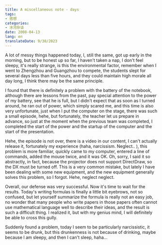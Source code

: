 ```yaml
---
title: A miscellaneous note - days
tags:
- 感想
categories:
- 冰河杂谈
date: 2008-04-13
lang: en
translateDate: 9/30/2023
---
```


A lot of messy things happened today, I, still the same, got up early in the morning, but to be honest up so far, I haven't taken a nap, I don't feel sleepy, it's really strange, is this the environmental factor, remember when I went to Zhengzhou and Guangzhou to compete, the students slept for several days less than five hours, and they could maintain high morale all day long, I think there may be the same principle.

I found that there is definitely a problem with the battery of the notebook, although there are lessons from the past, pay special attention to the power of my battery, see that he is full, but I didn't expect that as soon as I turned around, he ran out of power, which simply scared me, and this time is also very unfortunate, just when I put the computer on the stage, there was such a small episode, hehe, but fortunately, the teacher let us prepare in advance, so just at the moment when the previous team was completed, I completed the start of the power and the startup of the computer and the start of the presentation.

Hehe, the episode is not over, there is a video in our content, I can't actually release it, fortunately my experience (haha, narcissism. Neglect.. ), this problem is more familiar, quickly came to my computer, entered a line of commands, added the mouse twice, and it was OK. Oh, sorry, I said it so abstractly, in fact, because the projector does not support DirectDraw, so the DX must be turned off. This is a very common mistake, but lately I have been dealing with some new equipment, and the new equipment generally solves this problem, so I forgot. Hehe, neglect neglect.

Overall, our defense was very successful. Now it's time to wait for the results.
    Today's writing formulas is finally a little bit eyebrows, not so confused, but let yourself summarize the formula is really not an easy job, no wonder that many people who write papers in those papers often cannot use mathematical language well to describe their ideas, and the result is such a difficult thing. I realized it, but with my genius mind, I will definitely be able to cross this gully.

Suddenly found a problem, today I seem to be particularly narcissistic, it seems to be drunk, but this drunkenness is not because of drinking, maybe because I am sleepy, and then I can't sleep, haha...
